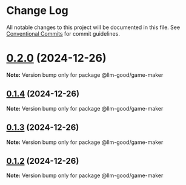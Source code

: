 # Change Log

All notable changes to this project will be documented in this file.
See [Conventional Commits](https://conventionalcommits.org) for commit guidelines.

# [0.2.0](https://github.com/tolerance-go/llm-good/compare/v0.1.4...v0.2.0) (2024-12-26)

**Note:** Version bump only for package @llm-good/game-maker





## [0.1.4](https://github.com/tolerance-go/llm-good/compare/v0.1.3...v0.1.4) (2024-12-26)

**Note:** Version bump only for package @llm-good/game-maker





## [0.1.3](https://github.com/tolerance-go/llm-good/compare/v0.1.2...v0.1.3) (2024-12-26)

**Note:** Version bump only for package @llm-good/game-maker





## [0.1.2](https://github.com/tolerance-go/llm-good/compare/v0.1.1...v0.1.2) (2024-12-26)

**Note:** Version bump only for package @llm-good/game-maker
